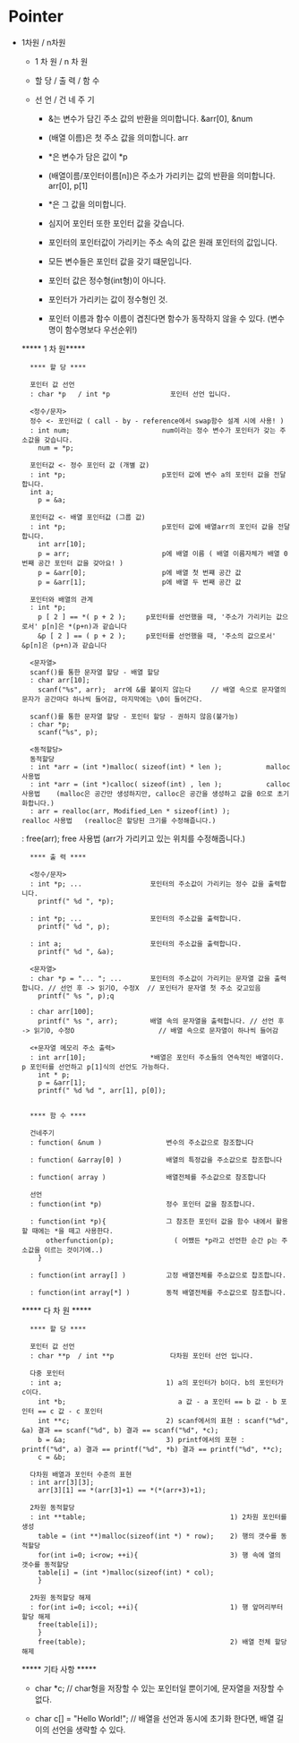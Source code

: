 # Pointer

- 1차원 / n차원

	
	- 1 차 원 / n 차 원 

	 
	- 할 당 / 출 력 / 함 수

	  
	- 선 언 / 건 네 주 기 
	
		- &는 변수가 담긴 주소 값의 반환을 의미합니다.                                   &arr[0], &num 
		- (배열 이름)은 첫 주소 값을 의미합니다.                             arr
		- *은 변수가 담은 값이                          *p
		- (배열이름/포인터이름[n])은 주소가 가리키는 값의 반환을 의미합니다.  arr[0], p[1]
		
		- *은 그 값을 의미합니다. 
		
		- 심지어 포인터 또한 포인터 값을 갖습니다.
		- 포인터의 포인터값이 가리키는 주소 속의 값은 원래 포인터의 값입니다.
		- 모든 변수들은 포인터 값을 갖기 떄문입니다.  
	
		- 포인터 값은 정수형(int형)이 아니다. 
		- 포인터가 가리키는 값이 정수형인 것. 
		
		- 포인터 이름과 함수 이름이 겹친다면 함수가 동작하지 않을 수 있다. (변수명이 함수명보다 우선순위!) 
	
	
	
	
	***** 1 차 원***** 
	
	
		**** 할 당 **** 
	
		포인터 값 선언 
		: char *p	/ int *p               포인터 선언 입니다.
		
		<정수/문자> 
		정수 <- 포인터값 ( call - by - reference에서 swap함수 설계 시에 사용! )
		: int num;                       num이라는 정수 변수가 포인터가 갖는 주소값을 갖습니다.
		  num = *p;									
		
		포인터값 <- 정수 포인터 값 (개별 값)
		: int *p;                        p포인터 값에 변수 a의 포인터 값을 전달합니다.
	  	int a; 
	 	  p = &a;	
	  
		포인터값 <- 배열 포인터값 (그룹 값)
		: int *p;                        p포인터 값에 배열arr의 포인터 값을 전달합니다. 
		  int arr[10];
		  p = arr;                       p에 배열 이름 ( 배열 이름자체가 배열 0번째 공간 포인터 값을 갖아요! )
		  p = &arr[0];                   p에 배열 첫 번쨰 공간 값 
		  p = &arr[1];                   p에 배열 두 번째 공간 값	 
	  
	  	포인터와 배열의 관계 
		: int *p;									
		  p [ 2 ] == *( p + 2 );	 p포인터를 선언했을 때, '주소가 가리키는 값으로서' p[n]은 *(p+n)과 같습니다 
		  &p [ 2 ] == ( p + 2 );	 p포인터를 선언했을 때, '주소의 값으로서' &p[n]은 (p+n)과 같습니다 		
		
		<문자열> 
		scanf()를 통한 문자열 할당 - 배열 할당 
		: char arr[10]; 
		  scanf("%s", arr);  arr에 &를 붙이지 않는다     // 배열 속으로 문자열의 문자가 공간마다 하나씩 들어감, 마지막에는 \0이 들어간다. 
		  
		scanf()를 통한 문자열 할당 - 포인터 할당 - 권하지 않음(불가능) 
		: char *p;
		  scanf("%s", p);							 
		
		<동적할당>  
		동적할당
		: int *arr = (int *)malloc( sizeof(int) * len );           malloc 사용법	
		: int *arr = (int *)calloc( sizeof(int) , len );           calloc 사용법    (malloc은 공간만 생성하지만, calloc은 공간을 생성하고 값을 0으로 초기화합니다.) 
		: arr = realloc(arr, Modified_Len * sizeof(int) );         realloc 사용법   (realloc은 할당된 크기를 수정해줍니다.) 
    : free(arr);                                               free 사용법      (arr가 가리키고 있는 위치를 수정해줍니다.)									
		
		
		**** 출 력 **** 
		
		<정수/문자> 
		: int *p; ...                 포인터의 주소값이 가리키는 정수 값을 출력합니다.
		  printf(" %d ", *p);						 
		
		: int *p; ...                 포인터의 주소값을 출력합니다. 
		  printf(" %d ", p);						
		  
		: int a;                      포인터의 주소값을 출력합니다. 
		  printf(" %d ", &a);   
		
		<문자열> 
		: char *p = "... "; ...       포인터의 주소값이 가리키는 문자열 값을 출력합니다. // 선언 후 -> 읽기O, 수정X	// 포인터가 문자열 첫 주소 갖고있음 
		  printf(" %s ", p);q
		
		: char arr[100];
		  printf(" %s ", arr);        배열 속의 문자열을 출력합니다. // 선언 후 -> 읽기O, 수정O						// 배열 속으로 문자열이 하나씩 들어감 
		  
		<+문자열 메모리 주소 출력>
		: int arr[10];                *배열은 포인터 주소들의 연속적인 배열이다. p 포인터를 선언하고 p[1]식의 선언도 가능하다. 
		  int * p;
		  p = &arr[1];
		  printf(" %d %d ", arr[1], p[0]);
		  
  	
		**** 함 수 ****
	
		건네주기 
		: function( &num )                변수의 주소값으로 참조합니다	
	
		: function( &array[0] )           배열의 특정값을 주소값으로 찹조합니다
	
		: function( array )               배열전체를 주소값으로 참조합니다 
	
		선언	
		: function(int *p)                정수 포인터 값을 참조합니다.	
		
		: function(int *p){               그 참조한 포인터 값을 함수 내에서 활용할 때에는 *을 떼고 사용한다.
			otherfunction(p);               ( 어쨌든 *p라고 선언한 순간 p는 주소값을 이르는 것이기에..) 
		  }
	
		: function(int array[] )          고정 배열전체를 주소값으로 찹조합니다. 
	
		: function(int array[*] )         동적 배열전체를 주소값으로 참조합니다. 
	
	
	

	***** 다 차 원 *****

		
		**** 할 당 **** 
	
		포인터 값 선언
		: char **p	/ int **p              다차원 포인터 선언 입니다.
		
		다중 포인터
		: int a;                          1) a의 포인터가 b이다. b의 포인터가 c이다. 
		  int *b;                            a 값 - a 포인터 == b 값 - b 포인터 == c 값 - c 포인터			    
		  int **c;                        2) scanf에서의 표현 : scanf("%d", &a) 결과 == scanf("%d", b) 결과 == scanf("%d", *c);
		  b = &a;                         3) printf에서의 포현 : printf("%d", a) 결과 == printf("%d", *b) 결과 == printf("%d", **c);
		  c = &b; 
		
		다차원 배열과 포인터 수준의 표현 
		: int arr[3][3];
		  arr[3][1] == *(arr[3]+1) == *(*(arr+3)+1);
		  
		2차원 동적할당
		: int **table;                                    1) 2차원 포인터를 생성
		  table = (int **)malloc(sizeof(int *) * row);    2) 행의 갯수를 동적할당 
		  for(int i=0; i<row; ++i){                       3) 행 속에 열의 갯수를 동적할당 
		  table[i] = (int *)malloc(sizeof(int) * col);
		  }
		  
		2차원 동적할당 해제
		: for(int i=0; i<col; ++i){                       1) 행 앞머리부터 할당 해제 
		  free(table[i]);
		  }
		  free(table);                                    2) 배열 전체 할당 해제 
		  



	***** 기타 사항 *****
	
	- char *c;				// char형을 저장할 수 있는 포인터일 뿐이기에, 문자열을 저장할 수 없다.
	
	- char c[] = "Hello World!";		// 배열을 선언과 동시에 초기화 한다면, 배열 길이의 선언을 생략할 수 있다. 
		  
